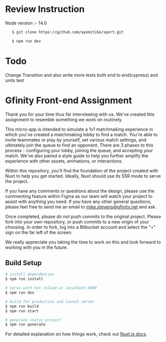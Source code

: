 # Review Instruction

Node version :- 14.0

```bash
   $ git clone https://github.com/ayemitibo/sport.git

   $ npm run dev
```

# Todo

Change Transition and also write more tests both end to end(cypress) and units test



# Gfinity Front-end Assignment

Thank you for your time thus far interviewing with us. We've created this assignment to resemble something we work on routinely.

This micro-app is intended to simulate a 1v1 matchmaking experience in which you've created a matchmaking lobby to find a match.
You're able to invite teammates or play by yourself, set various match settings, and ultimately join the queue to find an opponent.
There are 3 phases to this process - configuring your lobby, joining the queue, and accepting your match. We've also paired a style guide to help you further amplify the experience with other assets, animations, or interactions.

Within this repository, you'll find the foundation of the project created with Nuxt to help you get started. Ideally, Nuxt should use its SSR mode to serve the project.

If you have any comments or questions about the design, please use the commenting feature within Figma as our team will watch your project to assist with anything you need. If you have any other general questions, please feel free to send me an email to mike.stevens@gfinity.net and ask.

Once completed, please _do not_ push commits to the original project. Please fork into your own repository, or push commits to a new origin of your choosing. In order to fork, log into a Bitbucket account and select the "+" sign on the far left of the screen.

We really appreciate you taking the time to work on this and look forward to working with you in the future.

## Build Setup

```bash
# install dependencies
$ npm run install

# serve with hot reload at localhost:3000
$ npm run dev

# build for production and launch server
$ npm run build
$ npm run start

# generate static project
$ npm run generate
```

For detailed explanation on how things work, check out [Nuxt.js docs](https://nuxtjs.org).
